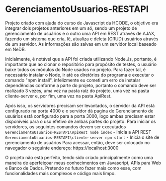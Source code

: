 # GerenciamentoUsuarios-RESTAPI
Projeto criado com ajuda do curso de Javascript da HCODE, o objetivo era integrar dois projetos anteriores em um só, sendo um projeto de gerenciamento de usuários e o outro uma API em REST através de AJAX, fazendo um sistema que cria, lê, atualiza e deleta (CRUD) usuários através de um servidor. As informações são salvas em um servidor local baseado em NeDB.

Inicialmente, é notável que a API foi criada utilizando Node.Js, portanto, é importante que ao clonar o repositório para propósito de testes, o usuário baixe todos os módulos do Node usados no projeto. Para fazer tal, é necessário instalar o Node, ir até os diretórios do programa e executar o comando "npm install", infelizmente eu cometi um erro de instalar dependências conforme a parte do projeto, portanto o comando deve ser realizado 3 vezes, uma vez na pasta raíz do projeto, uma vez na pasta cliente-server e, por fim, uma vez na pasta ApiRest.

Após isso, os servidores precisam ser levantados, o servidor da API está configurado na porta 4000 e o servidor dá pagina de Gerenciamento de usuários está configurado para a porta 3000, logo ambas precisam estar disponíveis para o uso efetivo de ambas partes do projeto. Para iniciar os servidores, os seguintes comandos devem ser executados 
`GerenciamentoUsuarios-RESTAPI\ApiRest node index` - Inicia a API REST
`GerenciamentoUsuarios-RESTAPI\cliente-server npm start` - Inicia o site de gerenciamento de usuários
Para acessar, então, deve ser colocado no navegador o seguinte endereço: https://localhost:3000

O projeto não está perfeito, tendo sido criado principalmente como uma maneira de aperfeiçoar meus conhecimentos em Javascript, APIs para Web e Banco de Dados. Pretendo no futuro fazer mais como esse, com funcionalidades mais complexos e código mais limpo.